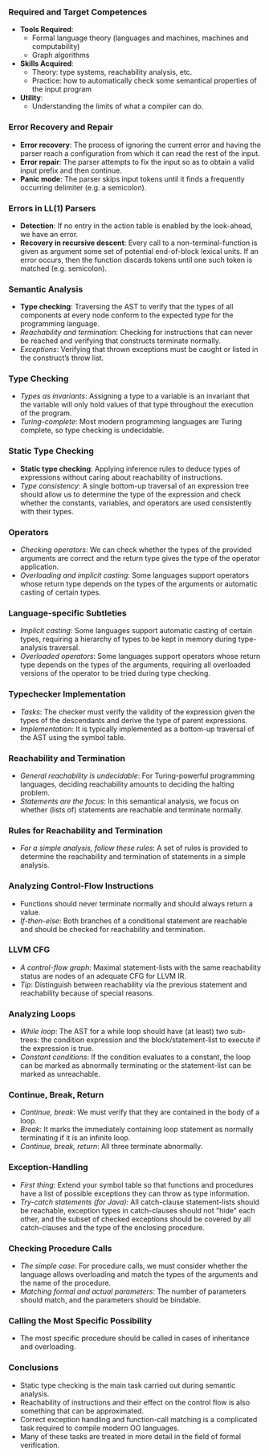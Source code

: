 ### Required and Target Competences
- **Tools Required**:
	* Formal language theory (languages and machines, machines and computability)
	* Graph algorithms
- **Skills Acquired**:
	* Theory: type systems, reachability analysis, etc.
	* Practice: how to automatically check some semantical properties of the input program
- **Utility**:
	* Understanding the limits of what a compiler can do.
### Error Recovery and Repair
- **Error recovery**: The process of ignoring the current error and having the parser reach a configuration from which it can read the rest of the input.
- **Error repair**: The parser attempts to fix the input so as to obtain a valid input prefix and then continue.
- **Panic mode**: The parser skips input tokens until it finds a frequently occurring delimiter (e.g. a semicolon).
### Errors in LL(1) Parsers
- **Detection**: If no entry in the action table is enabled by the look-ahead, we have an error.
- **Recovery in recursive descent**: Every call to a non-terminal-function is given as argument some set of potential end-of-block lexical units. If an error occurs, then the function discards tokens until one such token is matched (e.g. semicolon).
### Semantic Analysis
- **Type checking**: Traversing the AST to verify that the types of all components at every node conform to the expected type for the programming language.
- *Reachability and termination*: Checking for instructions that can never be reached and verifying that constructs terminate normally.
- *Exceptions*: Verifying that thrown exceptions must be caught or listed in the construct’s throw list.
### Type Checking
- *Types as invariants*: Assigning a type to a variable is an invariant that the variable will only hold values of that type throughout the execution of the program.
- *Turing-complete*: Most modern programming languages are Turing complete, so type checking is undecidable.
### Static Type Checking
- **Static type checking**: Applying inference rules to deduce types of expressions without caring about reachability of instructions.
- *Type consistency*: A single bottom-up traversal of an expression tree should allow us to determine the type of the expression and check whether the constants, variables, and operators are used consistently with their types.
### Operators
- *Checking operators*: We can check whether the types of the provided arguments are correct and the return type gives the type of the operator application.
- *Overloading and implicit casting*: Some languages support operators whose return type depends on the types of the arguments or automatic casting of certain types.
### Language-specific Subtleties
- *Implicit casting*: Some languages support automatic casting of certain types, requiring a hierarchy of types to be kept in memory during type-analysis traversal.
- *Overloaded operators*: Some languages support operators whose return type depends on the types of the arguments, requiring all overloaded versions of the operator to be tried during type checking.
### Typechecker Implementation
- *Tasks*: The checker must verify the validity of the expression given the types of the descendants and derive the type of parent expressions.
- *Implementation*: It is typically implemented as a bottom-up traversal of the AST using the symbol table.
### Reachability and Termination
- *General reachability is undecidable*: For Turing-powerful programming languages, deciding reachability amounts to deciding the halting problem.
- *Statements are the focus*: In this semantical analysis, we focus on whether (lists of) statements are reachable and terminate normally.
### Rules for Reachability and Termination
- *For a simple analysis, follow these rules*: A set of rules is provided to determine the reachability and termination of statements in a simple analysis.
### Analyzing Control-Flow Instructions
- Functions should never terminate normally and should always return a value.
- *If-then-else*: Both branches of a conditional statement are reachable and should be checked for reachability and termination.
### LLVM CFG
- *A control-flow graph*: Maximal statement-lists with the same reachability status are nodes of an adequate CFG for LLVM IR.
- *Tip*: Distinguish between reachability via the previous statement and reachability because of special reasons.
### Analyzing Loops
- *While loop*: The AST for a while loop should have (at least) two sub-trees: the condition expression and the block/statement-list to execute if the expression is true.
- *Constant conditions*: If the condition evaluates to a constant, the loop can be marked as abnormally terminating or the statement-list can be marked as unreachable.
### Continue, Break, Return
- *Continue, break*: We must verify that they are contained in the body of a loop.
- *Break*: It marks the immediately containing loop statement as normally terminating if it is an infinite loop.
- *Continue, break, return*: All three terminate abnormally.
### Exception-Handling
- *First thing*: Extend your symbol table so that functions and procedures have a list of possible exceptions they can throw as type information.
- *Try-catch statements (for Java)*: All catch-clause statement-lists should be reachable, exception types in catch-clauses should not "hide" each other, and the subset of checked exceptions should be covered by all catch-clauses and the type of the enclosing procedure.
### Checking Procedure Calls
- *The simple case*: For procedure calls, we must consider whether the language allows overloading and match the types of the arguments and the name of the procedure.
- *Matching formal and actual parameters*: The number of parameters should match, and the parameters should be bindable.
### Calling the Most Specific Possibility
- The most specific procedure should be called in cases of inheritance and overloading.
### Conclusions
- Static type checking is the main task carried out during semantic analysis.
- Reachability of instructions and their effect on the control flow is also something that can be approximated.
- Correct exception handling and function-call matching is a complicated task required to compile modern OO languages.
- Many of these tasks are treated in more detail in the field of formal verification.